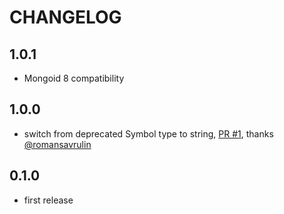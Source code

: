 # CHANGELOG

## 1.0.1

* Mongoid 8 compatibility

## 1.0.0

* switch from deprecated Symbol type to string, [PR #1](https://github.com/tomasc/mongoid-enum_attribute/pull/1), thanks [@romansavrulin](https://github.com/romansavrulin)

## 0.1.0

* first release
